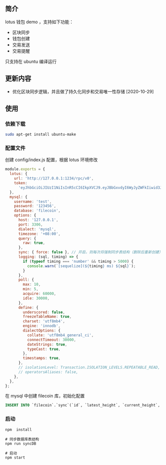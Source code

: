 ## 简介

lotus 钱包 demo ，支持如下功能：

- 区块同步
- 钱包创建
- 交易发送
- 交易提醒

只支持在 ubuntu 编译运行

## 更新内容

- 优化区块同步逻辑，并且做了持久化同步和交易唯一性存储 [2020-10-29]

## 使用

### 依赖下载

```sh
sudo apt-get install ubuntu-make
```

### 配置文件

创建 config/index.js 配置，根据 lotus 环境修改

```js
module.exports = {
  lotus: {
    url: 'http://127.0.0.1:1234/rpc/v0',
    token:
      'eyJhbGciOiJIUzI1NiIsInR5cCI6IkpXVCJ9.eyJBbGxvdyI6WyJyZWFkIiwid3JpdGUiLCJzaWduIl19.crmGqRVPmgLrNgYveL6GhwF07_tVJGHK1xSaEaPy-VE',
  },
  mysql: {
    username: 'test',
    password: '123456',
    database: 'filecoin',
    options: {
      host: '127.0.0.1',
      port: 3306,
      dialect: 'mysql',
      timezone: '+08:00',
      query: {
        raw: true,
      },
      sync: { force: false }, // 开启，则每次将强制同步表结构（删除后重新创建）
      logging: (sql, timing) => {
        if (typeof timing === 'number' && timing > 5000) {
          console.warn(`[sequelize](${timing} ms) ${sql}`);
        }
      },
      poll: {
        max: 10,
        min: 5,
        acquire: 60000,
        idle: 30000,
      },
      define: {
        underscored: false,
        freezeTableName: true,
        charset: 'utf8mb4',
        engine: 'innodb',
        dialectOptions: {
          collate: 'utf8mb4_general_ci',
          connectTimeout: 30000,
          dateStrings: true,
          typeCast: true,
        },
        timestamps: true,
      },
      // isolationLevel: Transaction.ISOLATION_LEVELS.REPEATABLE_READ,
      // operatorsAliases: false,
    },
  },
};
```

在 mysql 中创建 filecoin 库，初始化配置

```sql
INSERT INTO `filecoin`.`sync`(`id`, `latest_height`, `current_height`, `created_at`, `updated_at`) VALUES (1, 0, 1, '2020-10-29 23:14:06', '2020-10-29 23:14:09');

```

### 启动

```shell
npm  install

# 同步数据库表结构
npm run syncDB

# 启动
npm start
```
